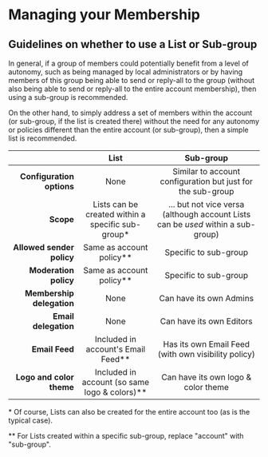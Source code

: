 # Managing your Membership

<span id="gv-2members-31membersListsVsGroups"></span>
## Guidelines on whether to use a List or Sub-group


In general, if a group of members could potentially benefit from a
level of autonomy, such as being managed by local administrators or by
having members of this group being able to send or reply-all to the
group (without also being able to send or reply-all to the entire
account membership), then using a sub-group is recommended.

On the other hand, to simply address a set of members within the 
account (or sub-group, if the list is created there) without the need
for any autonomy or policies different than the entire
account (or sub-group), then a simple list is recommended.


|                           |                     List                     |                      Sub-group                       |
|--------------------------:|:--------------------------------------------:|:----------------------------------------------------:|
| **Configuration options** | None                                         | Similar to account configuration but just for the sub-group |
| **Scope**                 | Lists can be created within a specific sub-group* | ... but not vice versa (although account Lists can be *used* within a sub-group) |
| **Allowed sender policy** | Same as account policy**                      | Specific to sub-group                               |
| **Moderation policy**     | Same as account policy**                      | Specific to sub-group                               |
| **Membership delegation** | None                                         | Can have its own Admins                              |
| **Email delegation**      | None                                         | Can have its own Editors                             |
| **Email Feed**            | Included in account's Email Feed**            | Has its own Email Feed (with own visibility policy) |
| **Logo and color theme**  | Included in account (so same logo & colors)** | Can have its own logo & color theme                 |


\* Of course, Lists can also be created for the entire account too (as is the typical case).

** For Lists created within a specific sub-group, replace "account"
   with "sub-group".

